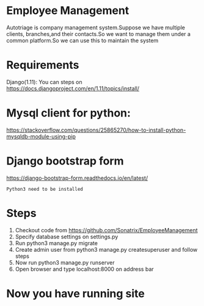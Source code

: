 # Employee Management
Autotriage is company management system.Suppose we have multiple clients, branches,and their contacts.So we want to manage them under a common platform.So we can use this to maintain the system


# Requirements
Django(1.11): You can steps on 
	https://docs.djangoproject.com/en/1.11/topics/install/ 

# Mysql client for python:
https://stackoverflow.com/questions/25865270/how-to-install-python-mysqldb-module-using-pip
# Django bootstrap form
https://django-bootstrap-form.readthedocs.io/en/latest/

    Python3 need to be installed


# Steps
1. Checkout code from https://github.com/Sonatrix/EmployeeManagement
2. Specify database settings on settings.py
3. Run python3 manage.py migrate
4. Create admin user from python3 manage.py createsuperuser and follow steps
5. Now run python3 manage.py runserver
6. Open browser and type localhost:8000 on address bar

# Now you have running site

